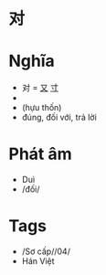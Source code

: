 # 对

# Nghĩa
* 对 = [又](又.md) [寸](寸.md)
*  
* (hựu thốn)
* đúng, đối với, trả lời

# Phát âm
* Duì
*  /đối/

# Tags
* /Sơ cấp//04/
*  Hán Việt

<script>window.HANZI_FIELD='对';</script>
